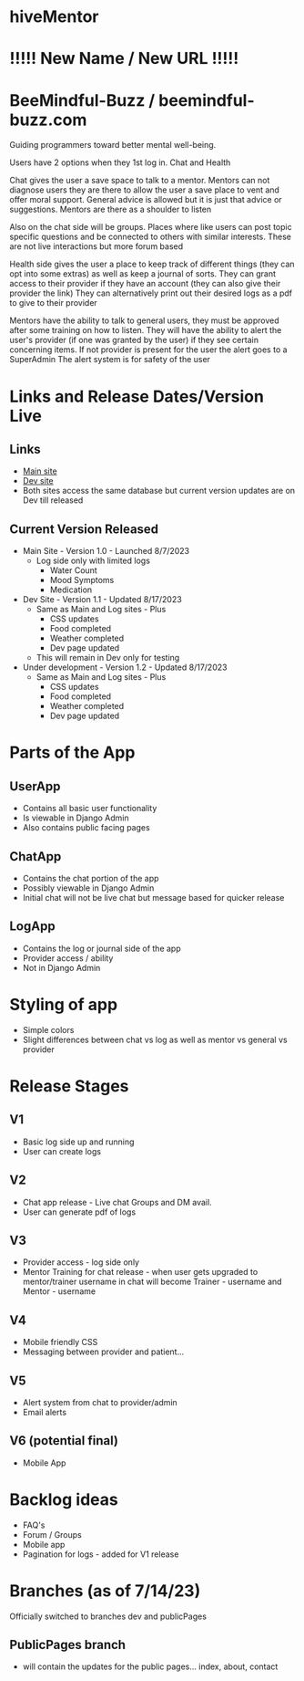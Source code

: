 # hiveMentor
# !!!!! New Name / New URL !!!!!
# BeeMindful-Buzz / beemindful-buzz.com
Guiding programmers toward better mental well-being.

Users have 2 options when they 1st log in.  Chat and Health

Chat gives the user a save space to talk to a mentor.  Mentors can not diagnose users they are there to allow the user a save place to vent and offer moral support.  General advice is allowed but it is just that advice or suggestions.  Mentors are there as a shoulder to listen

Also on the chat side will be groups.  Places where like users can post topic specific questions and be connected to others with similar interests.  These are not live interactions but more forum based

Health side gives the user a place to keep track of different things (they can opt into some extras) as well as keep a journal of sorts.  They can grant access to their provider if they have an account (they can also give their provider the link)  They can alternatively print out their desired logs as a pdf to give to their provider

Mentors have the ability to talk to general users, they must be approved after some training on how to listen.  They will have the ability to alert the user's provider (if one was granted by the user) if they see certain concerning items.  If  not provider is present for the user the alert goes to a SuperAdmin The alert system is for safety of the user

# Links and Release Dates/Version Live

## Links
- [Main site](https://beemindful-buzz.com)
- [Dev site](https://dev.beemindful-buzz.com)
- Both sites access the same database but current version updates are on Dev till released

## Current Version Released
- Main Site - Version 1.0 - Launched 8/7/2023
    - Log side only with limited logs
        - Water Count
        - Mood Symptoms
        - Medication
- Dev Site - Version 1.1 - Updated 8/17/2023
    - Same as Main and Log sites - Plus
        - CSS updates
        - Food completed
        - Weather completed
        - Dev page updated
    - This will remain in Dev only for testing 
- Under development - Version 1.2 - Updated 8/17/2023
    - Same as Main and Log sites - Plus
        - CSS updates
        - Food completed
        - Weather completed
        - Dev page updated




# Parts of the App

## UserApp
- Contains all basic user functionality
- Is viewable in Django Admin
- Also contains public facing pages

## ChatApp
- Contains the chat portion of the app
- Possibly viewable in Django Admin
- Initial chat will not be live chat but message based for quicker release

## LogApp
- Contains the log or journal side of the app
- Provider access / ability
- Not in Django Admin

# Styling of app

- Simple colors
- Slight differences between chat vs log as well as mentor vs general vs provider

# Release Stages
## V1
- Basic log side up and running
- User can create logs

## V2
- Chat app release - Live chat
    Groups and DM avail. 
- User can generate pdf of logs

## V3
- Provider access - log side only
- Mentor Training for chat release - when user gets upgraded to mentor/trainer username in chat will become Trainer - username and Mentor - username

## V4
- Mobile friendly CSS
- Messaging between provider and patient... 


## V5
- Alert system from chat to provider/admin
- Email alerts

## V6 (potential final)
- Mobile App


# Backlog ideas
- FAQ's
- Forum / Groups
- Mobile app
- Pagination for logs - added for V1 release


# Branches (as of 7/14/23)
Officially switched to branches dev and publicPages

## PublicPages branch
- will contain the updates for the public pages... index, about, contact